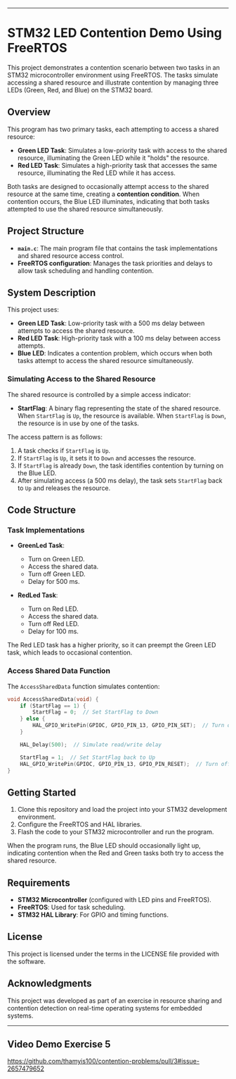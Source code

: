 
---

# STM32 LED Contention Demo Using FreeRTOS

This project demonstrates a contention scenario between two tasks in an STM32 microcontroller environment using FreeRTOS. The tasks simulate accessing a shared resource and illustrate contention by managing three LEDs (Green, Red, and Blue) on the STM32 board.

## Overview

This program has two primary tasks, each attempting to access a shared resource:
- **Green LED Task**: Simulates a low-priority task with access to the shared resource, illuminating the Green LED while it "holds" the resource.
- **Red LED Task**: Simulates a high-priority task that accesses the same resource, illuminating the Red LED while it has access.

Both tasks are designed to occasionally attempt access to the shared resource at the same time, creating a **contention condition**. When contention occurs, the Blue LED illuminates, indicating that both tasks attempted to use the shared resource simultaneously.

## Project Structure

- **`main.c`**: The main program file that contains the task implementations and shared resource access control.
- **FreeRTOS configuration**: Manages the task priorities and delays to allow task scheduling and handling contention.

## System Description

This project uses:
- **Green LED Task**: Low-priority task with a 500 ms delay between attempts to access the shared resource.
- **Red LED Task**: High-priority task with a 100 ms delay between access attempts.
- **Blue LED**: Indicates a contention problem, which occurs when both tasks attempt to access the shared resource simultaneously.

### Simulating Access to the Shared Resource

The shared resource is controlled by a simple access indicator:
- **StartFlag**: A binary flag representing the state of the shared resource. When `StartFlag` is `Up`, the resource is available. When `StartFlag` is `Down`, the resource is in use by one of the tasks.

The access pattern is as follows:
1. A task checks if `StartFlag` is `Up`.
2. If `StartFlag` is `Up`, it sets it to `Down` and accesses the resource.
3. If `StartFlag` is already `Down`, the task identifies contention by turning on the Blue LED.
4. After simulating access (a 500 ms delay), the task sets `StartFlag` back to `Up` and releases the resource.

## Code Structure

### Task Implementations

- **GreenLed Task**:
  - Turn on Green LED.
  - Access the shared data.
  - Turn off Green LED.
  - Delay for 500 ms.

- **RedLed Task**:
  - Turn on Red LED.
  - Access the shared data.
  - Turn off Red LED.
  - Delay for 100 ms.

The Red LED task has a higher priority, so it can preempt the Green LED task, which leads to occasional contention.

### Access Shared Data Function

The `AccessSharedData` function simulates contention:
```c
void AccessSharedData(void) {
    if (StartFlag == 1) {
        StartFlag = 0;  // Set StartFlag to Down
    } else {
        HAL_GPIO_WritePin(GPIOC, GPIO_PIN_13, GPIO_PIN_SET);  // Turn on Blue LED for contention
    }

    HAL_Delay(500);  // Simulate read/write delay

    StartFlag = 1;  // Set StartFlag back to Up
    HAL_GPIO_WritePin(GPIOC, GPIO_PIN_13, GPIO_PIN_RESET);  // Turn off Blue LED if it was turned on
}
```

## Getting Started

1. Clone this repository and load the project into your STM32 development environment.
2. Configure the FreeRTOS and HAL libraries.
3. Flash the code to your STM32 microcontroller and run the program.

When the program runs, the Blue LED should occasionally light up, indicating contention when the Red and Green tasks both try to access the shared resource.

## Requirements

- **STM32 Microcontroller** (configured with LED pins and FreeRTOS).
- **FreeRTOS**: Used for task scheduling.
- **STM32 HAL Library**: For GPIO and timing functions.

## License

This project is licensed under the terms in the LICENSE file provided with the software.

## Acknowledgments

This project was developed as part of an exercise in resource sharing and contention detection on real-time operating systems for embedded systems.

---

## Video Demo Exercise 5
https://github.com/thamyis100/contention-problems/pull/3#issue-2657479652
